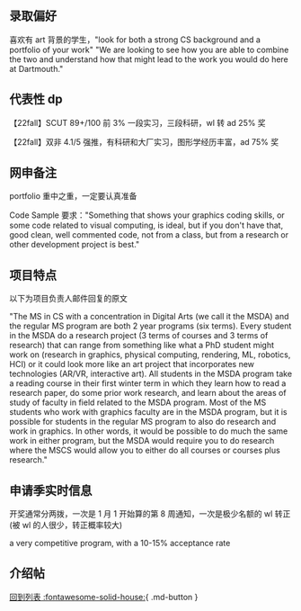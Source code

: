 ## 录取偏好

喜欢有 art 背景的学生，"look for both a strong CS background and a portfolio of your work" "We are looking to see how you are able to combine the two and understand how that might lead to the work you would do here at Dartmouth."

## 代表性 dp

【22fall】SCUT 89+/100 前 3% 一段实习，三段科研，wl 转 ad 25% 奖

【22fall】双非 4.1/5 强推，有科研和大厂实习，图形学经历丰富，ad 75% 奖

## 网申备注

portfolio 重中之重，一定要认真准备

Code Sample 要求："Something that shows your graphics coding skills, or some code related to visual computing, is ideal, but if you don't have that, good clean, well commented code, not from a class, but from a research or other development project is best."

## 项目特点

以下为项目负责人邮件回复的原文

"The MS in CS with a concentration in Digital Arts (we call it the MSDA) and the regular MS program are both 2 year programs (six terms). Every student in the MSDA do a research project (3 terms of courses and 3 terms of research) that can range from something like what a PhD student might work on (research in graphics, physical computing, rendering, ML, robotics, HCI) or it could look more like an art project that incorporates new technologies (AR/VR, interactive art). All students in the MSDA program take a reading course in their first winter term in which they learn how to read a research paper, do some prior work research, and learn about the areas of study of faculty in field related to the MSDA program. Most of the MS students who work with graphics faculty are in the MSDA program, but it is possible for students in the regular MS program to also do research and work in graphics. In other words, it would be possible to do much the same work in either program, but the MSDA would require you to do research where the MSCS would allow you to either do all courses or courses plus research."

## 申请季实时信息

开奖通常分两拨，一次是 1 月 1 开始算的第 8 周通知，一次是极少名额的 wl 转正 (被 wl 的人很少，转正概率较大)

a very competitive program, with a 10-15% acceptance rate

## 介绍帖

[回到列表 :fontawesome-solid-house:](选校梯度.md){ .md-button }
